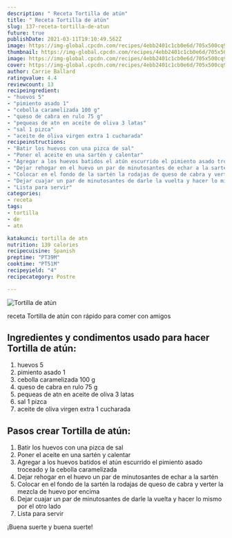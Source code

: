 ```yaml
---
description: " Receta Tortilla de atún"
title: " Receta Tortilla de atún"
slug: 137-receta-tortilla-de-atun
future: true
publishDate: 2021-03-11T19:10:49.562Z
image: https://img-global.cpcdn.com/recipes/4ebb2401c1cb0e6d/705x500cq90/tortilla-de-atun-foto-principal.jpg
thumbnail: https://img-global.cpcdn.com/recipes/4ebb2401c1cb0e6d/705x500cq90/tortilla-de-atun-foto-principal.jpg
image: https://img-global.cpcdn.com/recipes/4ebb2401c1cb0e6d/705x500cq90/tortilla-de-atun-foto-principal.jpg
cover: https://img-global.cpcdn.com/recipes/4ebb2401c1cb0e6d/705x500cq90/tortilla-de-atun-foto-principal.jpg
author: Carrie Ballard
ratingvalue: 4.4
reviewcount: 13
recipeingredient:
- "huevos 5"
- "pimiento asado 1"
- "cebolla caramelizada 100 g"
- "queso de cabra en rulo 75 g"
- "pequeas de atn en aceite de oliva 3 latas"
- "sal 1 pizca"
- "aceite de oliva virgen extra 1 cucharada"
recipeinstructions:
- "Batir los huevos con una pizca de sal"
- "Poner el aceite en una sartén y calentar"
- "Agregar a los huevos batidos el atún escurrido el pimiento asado troceado y la cebolla caramelizada"
- "Dejar rehogar en el huevo un par de minutosantes de echar a la sartén"
- "Colocar en el fondo de la sartén la rodajas de queso de cabra y verter la mezcla de huevo por encima"
- "Dejar cuajar un par de minutosantes de darle la vuelta y hacer lo mismo por el otro lado"
- "Lista para servir"
categories:
- receta
tags:
- tortilla
- de
- atn

katakunci: tortilla de atn 
nutrition: 139 calories
recipecuisine: Spanish
preptime: "PT39M"
cooktime: "PT51M"
recipeyield: "4"
recipecategory: Postre

---
```



![Tortilla de atún](https://img-global.cpcdn.com/recipes/4ebb2401c1cb0e6d/705x500cq90/tortilla-de-atun-foto-principal.jpg)

receta Tortilla de atún con rápido para comer con amigos

<!--inarticleads1-->

## Ingredientes y condimentos usado para hacer Tortilla de atún:

1. huevos 5
1. pimiento asado 1
1. cebolla caramelizada 100 g
1. queso de cabra en rulo 75 g
1. pequeas de atn en aceite de oliva 3 latas
1. sal 1 pizca
1. aceite de oliva virgen extra 1 cucharada



<!--inarticleads2-->

## Pasos crear Tortilla de atún:

1. Batir los huevos con una pizca de sal
1. Poner el aceite en una sartén y calentar
1. Agregar a los huevos batidos el atún escurrido el pimiento asado troceado y la cebolla caramelizada
1. Dejar rehogar en el huevo un par de minutosantes de echar a la sartén
1. Colocar en el fondo de la sartén la rodajas de queso de cabra y verter la mezcla de huevo por encima
1. Dejar cuajar un par de minutosantes de darle la vuelta y hacer lo mismo por el otro lado
1. Lista para servir



¡Buena suerte y buena suerte!

